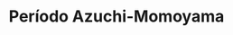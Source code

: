 ﻿---
title: "Período Azuchi-Momoyama"
permalink: periodes_177.html
layout: periode
dataInici: 1568
dataFi: 1603
sidebar: periodes
pares:
  - 162:
    title: "Sengoku jidai"
    dataInici: "(1467)"
    dataFi: "(1603)"

fills:
  - 528:
    title: "Oda Nobunaga"
    dataInici: "(1568)"
    dataFi: "(1582)"

  - 282:
    title: "Batalla de Mikatagahara"
    dataInici: "(1573-01-25)"

  - 283:
    title: "Batalla de Nagashino"
    dataInici: "(1575-06-28)"

  - 284:
    title: "Batalla de Tedorigawa"
    dataInici: "(1577-11-13)"

  - 285:
    title: "Batalla de Mimigawa"
    dataInici: "(1578-11-11)"

  - 529:
    title: "Hideyoshi"
    dataInici: "(1582)"
    dataFi: "(1598)"

  - 287:
    title: "Batalla de Nagakute"
    dataInici: "(1582-05-17)"

  - 286:
    title: "Batalla de Yamazaki"
    dataInici: "(1582-07-02)"

  - 288:
    title: "Batalla de Shizugatake"
    dataInici: "(1583)"

  - 290:
    title: "Batalla de Komaki"
    dataInici: "(1584)"

  - 291:
    title: "Batalla de Nagakute"
    dataInici: "(1584)"

  - 289:
    title: "Batalla de Okitanawate"
    dataInici: "(1584-03-24)"

  - 292:
    title: "Batalla de Hitotoribashi"
    dataInici: "(1585)"

  - 293:
    title: "Batalla de Hetsugigawa"
    dataInici: "(1587-01-20)"

  - 294:
    title: "Batalla de Suriagehara"
    dataInici: "(1589-06-05)"

  - 530:
    title: "Consejo de los Cinco Regentes"
    dataInici: "(1598)"
    dataFi: "(1603)"

  - 295:
    title: "Batalla de Sekigahara"
    dataInici: "(1600-10-21)"

  - 296:
    title: "Batalla de Tennoji"
    dataInici: "(1615-06-03)"

jocsPrincipals:
jocsEscenaris:
  - title: "The Road to Honnoji"
    bggId: 18949

  - title: "Sekigahara: The Unification of Japan"
    bggId: 25021

jocsEpoca:
jocsEpocaEscenaris:
---
